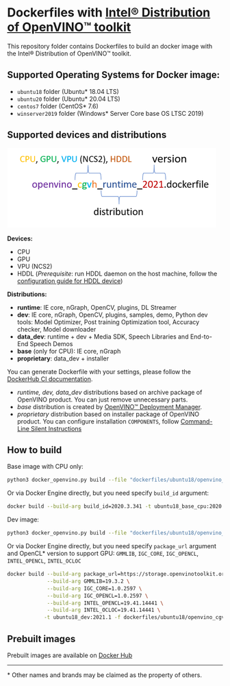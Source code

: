 # Dockerfiles with [Intel® Distribution of OpenVINO™ toolkit](https://github.com/openvinotoolkit/openvino)
This repository folder contains Dockerfiles to build an docker image with the Intel® Distribution of OpenVINO™ toolkit.

## Supported Operating Systems for Docker image:
 - `ubuntu18` folder (Ubuntu* 18.04 LTS)
 - `ubuntu20` folder (Ubuntu* 20.04 LTS)
 - `centos7` folder (CentOS* 7.6)
 - `winserver2019` folder (Windows* Server Core base OS LTSC 2019)

## Supported devices and distributions

![OpenVINO Dockerfile Name](../docs/img/dockerfile_name.png)
    
 **Devices:**
 - CPU
 - GPU
 - VPU (NCS2)
 - HDDL (_Prerequisite_: run HDDL daemon on the host machine, follow the [configuration guide for HDDL device](../install_guide_vpu_hddl.md))
 
 **Distributions:**
 - **runtime**: IE core, nGraph, OpenCV, plugins, DL Streamer
 - **dev**: IE core, nGraph, OpenCV, plugins, samples, demo, Python dev tools: Model Optimizer, Post training Optimization tool, Accuracy checker, Model downloader 
 - **data_dev**: runtime + dev + Media SDK, Speech Libraries and End-to-End Speech Demos
 - **base** (only for CPU): IE core, nGraph
 - **proprietary**: data_dev + installer
 
 You can generate Dockerfile with your settings, please follow the [DockerHub CI documentation](../get-started.md).
 * _runtime, dev, data_dev_ distributions based on archive package of OpenVINO product. You can just remove unnecessary parts.
 * _base_ distribution is created by [OpenVINO™ Deployment Manager](https://docs.openvinotoolkit.org/latest/openvino_docs_install_guides_deployment_manager_tool.html).
 * _proprietary_ distribution based on installer package of OpenVINO product. You can configure installation `COMPONENTS`, follow [Command-Line Silent Instructions](https://docs.openvinotoolkit.org/latest/openvino_docs_install_guides_installing_openvino_linux.html)
## How to build

Base image with CPU only:
```bash
python3 docker_openvino.py build --file "dockerfiles/ubuntu18/openvino_c_base_2020.3.dockerfile" -os ubuntu18 -dist base -p 2020.3.341
```
Or via Docker Engine directly, but you need specify `build_id` argument:
```bash
docker build --build-arg build_id=2020.3.341 -t ubuntu18_base_cpu:2020.3.341 - < dockerfiles/ubuntu18/openvino_c_base_2020.3.dockerfile
```


Dev image:
```bash
python3 docker_openvino.py build --file "dockerfiles/ubuntu18/openvino_cgvh_dev_2021.dockerfile" -os ubuntu18 -dist dev -p 2021.1
```
Or via Docker Engine directly, but you need specify `package_url` argument and OpenCL* version to support GPU:
`GMMLIB`, `IGC_CORE`, `IGC_OPENCL`, `INTEL_OPENCL`, `INTEL_OCLOC`
```bash
docker build --build-arg package_url=https://storage.openvinotoolkit.org/repositories/openvino/packages/2021.1/l_openvino_toolkit_dev_ubuntu18_p_2021.1.110.tgz \
             --build-arg GMMLIB=19.3.2 \
             --build-arg IGC_CORE=1.0.2597 \
             --build-arg IGC_OPENCL=1.0.2597 \
             --build-arg INTEL_OPENCL=19.41.14441 \
             --build-arg INTEL_OCLOC=19.41.14441 \
            -t ubuntu18_dev:2021.1 -f dockerfiles/ubuntu18/openvino_cgvh_dev_2021.dockerfile .
```

## Prebuilt images

Prebuilt images are available on [Docker Hub](https://hub.docker.com/u/openvino)

---
\* Other names and brands may be claimed as the property of others.
